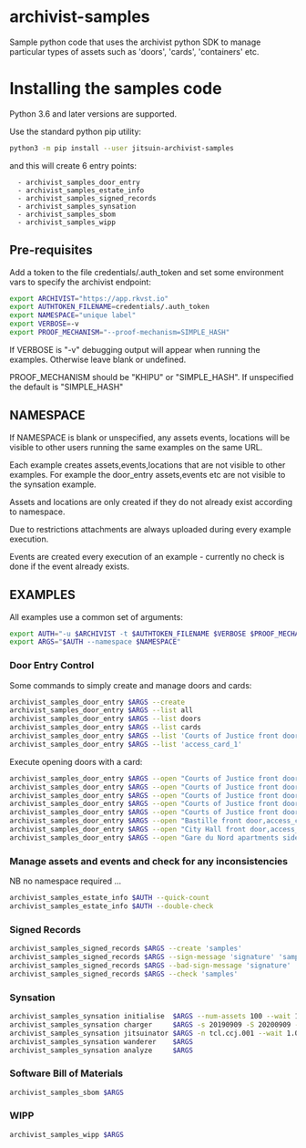# archivist-samples

Sample python code that uses the archivist python SDK to manage particular types of assets
such as 'doors', 'cards', 'containers' etc.

# Installing the samples code

Python 3.6 and later versions are supported.

Use the standard python pip utility:

```bash
python3 -m pip install --user jitsuin-archivist-samples
```

and this will create 6 entry points:

      - archivist_samples_door_entry
      - archivist_samples_estate_info
      - archivist_samples_signed_records
      - archivist_samples_synsation
      - archivist_samples_sbom
      - archivist_samples_wipp


## Pre-requisites

Add a token to the file credentials/.auth_token and set some environment vars to
specify the archivist endpoint:

```bash
export ARCHIVIST="https://app.rkvst.io"
export AUTHTOKEN_FILENAME=credentials/.auth_token
export NAMESPACE="unique label"
export VERBOSE=-v
export PROOF_MECHANISM="--proof-mechanism=SIMPLE_HASH"
```

If VERBOSE is "-v" debugging output will appear when running the examples. Otherwise leave blank or undefined.

PROOF_MECHANISM should be "KHIPU" or "SIMPLE_HASH". If unspecified the default is "SIMPLE_HASH"

## NAMESPACE

If NAMESPACE is blank or unspecified, any assets events, locations will be visible to other users running the same examples
on the same URL.

Each example creates assets,events,locations that are not visible to other examples.
For example the door_entry assets,events etc are not visible to the synsation example.

Assets and locations are only created if they do not already exist according to namespace.

Due to restrictions attachments are always uploaded during every example execution.

Events are created every execution of an example - currently no check is done if the event already exists.

## EXAMPLES

All examples use a common set of arguments:

```bash
export AUTH="-u $ARCHIVIST -t $AUTHTOKEN_FILENAME $VERBOSE $PROOF_MECHANISM"
export ARGS="$AUTH --namespace $NAMESPACE"
```

### Door Entry Control

Some commands to simply create and manage doors and cards:

```bash
archivist_samples_door_entry $ARGS --create
archivist_samples_door_entry $ARGS --list all
archivist_samples_door_entry $ARGS --list doors
archivist_samples_door_entry $ARGS --list cards
archivist_samples_door_entry $ARGS --list 'Courts of Justice front door'
archivist_samples_door_entry $ARGS --list 'access_card_1'
```

Execute opening doors with a card:

```bash
archivist_samples_door_entry $ARGS --open "Courts of Justice front door,access_card_1"
archivist_samples_door_entry $ARGS --open "Courts of Justice front door,access_card_3"
archivist_samples_door_entry $ARGS --open "Courts of Justice front door,access_card_4"
archivist_samples_door_entry $ARGS --open "Courts of Justice front door,access_card_0"
archivist_samples_door_entry $ARGS --open "Courts of Justice front door,access_card_2"
archivist_samples_door_entry $ARGS --open "Bastille front door,access_card_2"
archivist_samples_door_entry $ARGS --open "City Hall front door,access_card_2"
archivist_samples_door_entry $ARGS --open "Gare du Nord apartments side door,access_card_2"
```

### Manage assets and events and check for any inconsistencies

NB no namespace required ...

```bash
archivist_samples_estate_info $AUTH --quick-count
archivist_samples_estate_info $AUTH --double-check
```

### Signed Records

```bash
archivist_samples_signed_records $ARGS --create 'samples'
archivist_samples_signed_records $ARGS --sign-message 'signature' 'samples'
archivist_samples_signed_records $ARGS --bad-sign-message 'signature' 'samples'
archivist_samples_signed_records $ARGS --check 'samples'
```

### Synsation

```bash
archivist_samples_synsation initialise  $ARGS --num-assets 100 --wait 1 --await-confirmation
archivist_samples_synsation charger     $ARGS -s 20190909 -S 20200909 -f 9876
archivist_samples_synsation jitsuinator $ARGS -n tcl.ccj.001 --wait 1.0
archivist_samples_synsation wanderer    $ARGS
archivist_samples_synsation analyze     $ARGS 
```

### Software Bill of Materials

```bash
archivist_samples_sbom $ARGS
```

### WIPP

```bash
archivist_samples_wipp $ARGS
```

